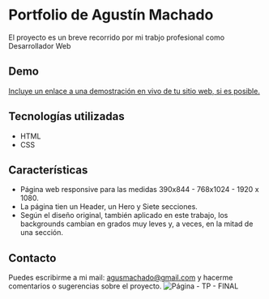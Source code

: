 # Portfolio de Agustín Machado

El proyecto es un breve recorrido por mi trabjo profesional como Desarrollador Web

## Demo

[Incluye un enlace a una demostración en vivo de tu sitio web, si es posible.](https://agusmachado.github.io/portfolio/)

## Tecnologías utilizadas

- HTML
- CSS

## Características

- Página web responsive para las medidas 390x844 - 768x1024 - 1920 x 1080.
- La página tien un Header, un Hero y Siete secciones.
- Según el diseño original, también aplicado en este trabajo, los backgrounds cambian en grados muy leves y, a veces, en la mitad de una sección.

## Contacto

Puedes escribirme a mi mail: agusmachado@gmail.com y hacerme comentarios o sugerencias sobre el proyecto.
![Página - TP - FINAL](https://github.com/agusmachado/portfolio/assets/57676547/6027b91b-8df6-4f51-9d43-aaab29d97a10)
